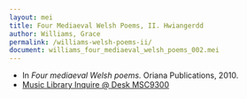 ```yaml
---
layout: mei
title: Four Mediaeval Welsh Poems, II. Hwiangerdd
author: Williams, Grace
permalink: /williams-welsh-poems-ii/
document: williams_four_mediaeval_welsh_poems_002.mei
---
```


- In *Four mediaeval Welsh poems.* Oriana Publications, 2010.
- <a href="https://tufts-primo.hosted.exlibrisgroup.com/permalink/f/bnf7qa/01TUN_ALMA21283969240003851" target="_blank">Music Library Inquire @ Desk MSC9300</a>
